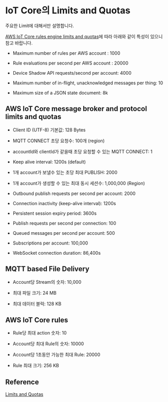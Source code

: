 # IoT Core의 Limits and Quotas

주요한 Limit에 대해서만 설명합니다.


[AWS IoT Core rules engine limits and quotas](https://docs.aws.amazon.com/general/latest/gr/iot-core.html#limits_iot)에 따라 아래와 같이 특성이 있으니 참고 바랍니다.

- Maximum number of rules per AWS account : 1000

- Rule evaluations per second per AWS account : 20000

- Device Shadow API requests/second per account: 4000

- Maximum number of in-flight, unacknowledged messages per thing: 10

- Maximum size of a JSON state document: 8k






## AWS IoT Core message broker and protocol limits and quotas

- Client ID (UTF-8) 기본값: 128 Bytes

- MQTT CONNECT 초당 요청수: 100개 (region)

- accountId와 clientId가 같을때 초당 요청할 수 있는 MQTT CONNECT: 1

- Keep alive interval: 1200s (default)

- 1개 account가 보낼수 있는 초당 최대 PUBLISH: 2000 

- 1개 account가 생성할 수 있는 최대 동시 세션수: 1,000,000 (Region)

- Outbound publish requests per second per account: 2000

- Connection inactivity (keep-alive interval): 1200s

- Persistent session expiry period: 3600s

- Publish requests per second per connection: 100

- Queued messages per second per account: 500

- Subscriptions per account: 100,000

- WebSocket connection duration: 86,400s


## MQTT based File Delivery

- Account당 Stream의 숫자: 10,000

- 최대 파일 크기: 24 MB

- 최대 데이터 블럭: 128 KB

## AWS IoT Core rules

- Rule당 최대 action 숫자: 10

- Account당 최대 Rule의 숫자: 10000

- Account당 1초동안 가능한 최대 Rule: 20000

- Rule 최대 크기: 256 KB


## Reference 

[Limits and Quotas](https://docs.aws.amazon.com/general/latest/gr/iot-core.html#message-broker-limits)
